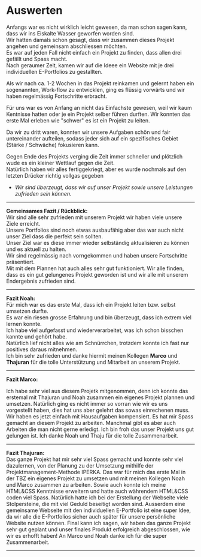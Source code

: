 # Auswerten
Anfangs war es nicht wirklich leicht gewesen, da man schon sagen kann, dass wir ins Eiskalte Wasser geworfen worden sind.<br>
Wir hatten damals schon gesagt, dass wir zusammen dieses Projekt angehen und gemeinsam abschliessen möchten.<br>
Es war auf jeden Fall nicht einfach ein Projekt zu finden, dass allen drei gefällt und Spass macht.<br>
Nach geraumer Zeit, kamen wir auf die Ideee ein Website mit je drei individuellen E-Portfolios zu gestallten.<br>

Als wir nach ca. 1-2 Wochen in das Projekt reinkamen und gelernt haben ein sogenannten, Work-flow zu entwicklen, ging es flüssig vorwärts und wir haben regelmässig Fortschritte erbracht.

Für uns war es von Anfang an nicht das Einfachste gewesen, weil wir kaum Kentnisse hatten oder je ein Projekt selber führen durften.
Wir konnten das erste Mal erleben wie "schwer" es ist ein Projekt zu leiten.<br>

Da wir zu dritt waren, konnten wir unsere Aufgaben schön und fair untereinander aufteilen, sodass jeder sich auf ein spezifisches Gebiet (Stärke / Schwäche) fokusieren kann.<br>

Gegen Ende des Projekts verging die Zeit immer schneller und plötzlich wude es ein kleiner Wettlauf gegen die Zeit.<br>
Natürlich haben wir alles fertiggekriegt, aber es wurde nochmals auf den letzten Drücker richtig vollgas gegeben<br>

 - *Wir sind überzeugt, dass wir auf unser Projekt sowie unsere Leistungen zufrieden sein können.*

---

**Gemeinsames Fazit / Rückblick:**<br>
Wir sind alle sehr zufrieden mit unserem Projekt wir haben viele unsere Ziele erreicht.<br>
Unsere Portfolios sind noch etwas ausbaufähig aber das war auch nicht unser Ziel dass die perfekt sein sollten.<br>
Unser Ziel war es diese immer wieder selbständig aktualisieren zu können und es aktuell zu halten.<br>
Wir sind regelmässig nach vorngekommen und haben unsere Fortschritte präsentiert.<br>
Mit mit dem Plannen hat auch alles sehr gut funktioniert. Wir alle finden, dass es ein gut gelungenes Projekt geworden ist und wir alle mit unserem Endergebnis zufrieden sind.

---

**Fazit Noah:**<br>
Für mich war es das erste Mal, dass ich ein Projekt leiten bzw. selbst umsetzen durfte.<br>
Es war ein riesen grosse Erfahrung und bin überzeugt, dass ich extrem viel lernen konnte.<br>
Ich habe viel aufgefasst und wiederverarbeitet, was ich schon bisschen kannte und gehört habe.<br>
Natürlich lief nicht alles wie am Schnürrchen, trotzdem konnte ich fast nur positives daraus mitnehmen.<br>
Ich bin sehr zufrieden und danke hiermit meinen Kollegen **Marco** und **Thajuran** für die tolle Unterstützung und Mitarbeit an unserem Projekt.

---

**Fazit Marco:**<br>

Ich habe sehr viel aus diesem Projetk mitgenommen, denn ich konnte das erstemal mit Thajuran und Noah zusammen ein eigenes Projekt plannen und umsetzen. Natürlich ging es nicht immer so vorran wie wir es uns vorgestellt haben, dies hat uns aber gelehrt das sowas einrechenen muss. Wir haben es jetzt einfach mit Hausaufgaben kompensiert. Es hat mir Spass gemacht an diesem Projekt zu arbeiten. Manchmal gibt es aber auch Arbeiten die man nicht gerne erledigt. Ich bin froh das unser Projekt uns gut gelungen ist. Ich danke Noah und Thaju für die tolle Zusammenarbeit.

---

**Fazit Thajuran:**<br>
Das ganze Projekt hat mir sehr viel Spass gemacht und konnte sehr viel dazulernen, von der Planung zu der Umsetzung mithilfe der Projektmanagement-Methode IPERKA. Das war für mich das erste Mal in der TBZ ein eigenes Projekt zu umsetzen und mit meinen Kollegen Noah und Marco zusammen zu arbeiten. Sowie auch konnte ich meine HTML&CSS Kenntnisse erweitern und hatte auch währendem HTML&CSS coden viel Spass. Natürlich hatte ich bei der Erstellung der Webseite viele Stolpersteine, die mit viel Geduld beseitigt worden sind. Ausserdem eine gemeinsame Webseite mit den individuellen E-Portfolio ist eine super Idee, da wir alle die E-Portfolios sicher auch später für unsere persönliche Website nutzen können.
Final kann ich sagen, wir haben das ganze Projekt sehr gut geplant und unser finales Produkt erfolgreich abgeschlossen, wie wir es erhofft haben!
An Marco und Noah danke ich für die super Zusammenarbeit.

---
